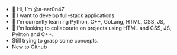 - 👋 Hi, I’m @a-aar0n47
- 👀 I want to develop full-stack applications.
- 🌱 I’m currently learning Python, C++, GoLang, HTML, CSS, JS, 
- 💞️ I’m looking to collaborate on projects using HTML and CSS, JS, Pyhton and C++.
- Still trying to grasp some concepts.
- New to Github
<!---
a-aar0n47/a-aar0n47 is a ✨ unique ✨ repository because its `README.md` (this file) appears on your GitHub profile.
You can click the Preview link to take a look at your changes.
--->
